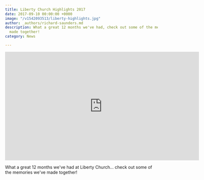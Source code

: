 ```yaml
---
title: Liberty Church Highlights 2017
date: 2017-09-10 00:00:00 +0000
image: "/v1542093513/liberty-highlights.jpg"
author: _authors/richard-saunders.md
description: What a great 12 months we've had, check out some of the memories we've
  made together!
category: News

---
```

<iframe src="https://player.vimeo.com/video/233646960?color=4f7b9b&title=0&byline=0&portrait=0" width="640" height="360" frameborder="0" webkitallowfullscreen mozallowfullscreen allowfullscreen></iframe>

What a great 12 months we've had at Liberty Church… check out some of the memories we've made together!